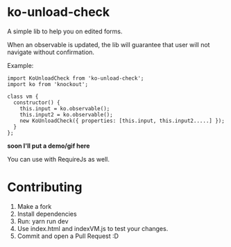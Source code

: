 # ko-unload-check
A simple lib to help you on edited forms.

When an observable is updated, the lib will guarantee that user will not navigate without confirmation.

Example:

    import KoUnloadCheck from 'ko-unload-check';
    import ko from 'knockout';
    
    class vm {
      constructor() {
        this.input = ko.observable();
        this.input2 = ko.observable();
        new KoUnloadCheck({ properties: [this.input, this.input2.....] });
      }
    };

**soon I'll put a demo/gif here**

You can use with RequireJs as well.


# Contributing
1. Make a fork
2. Install dependencies
3. Run: yarn run dev
4. Use index.html and indexVM.js to test your changes.
5. Commit and open a Pull Request :D
